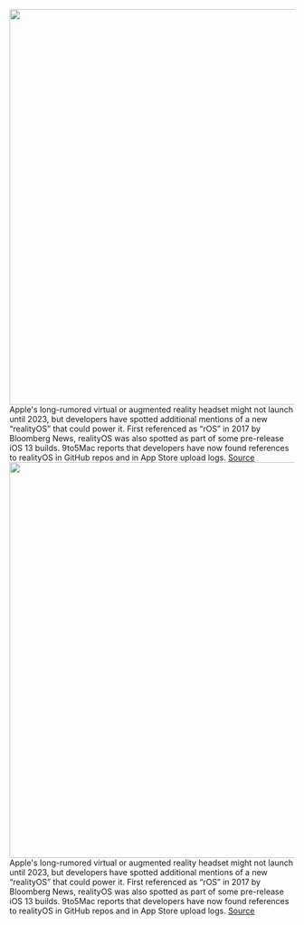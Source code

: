 <img src='https://cdn.vox-cdn.com/thumbor/Jwv7uxo8sXG-hG_CQOGMiqYECDs=/0x0:2040x1360/1200x800/filters:focal(857x517:1183x843)/cdn.vox-cdn.com/uploads/chorus_image/image/70487413/acastro_180604_1777_apple_wwdc_0003.0.jpg' width='700px' /><br/>
Apple's long-rumored virtual or augmented reality headset might not launch until 2023, but developers have spotted additional mentions of a new “realityOS” that could power it. First referenced as “rOS” in 2017 by Bloomberg News, realityOS was also spotted as part of some pre-release iOS 13 builds. 9to5Mac reports that developers have now found references to realityOS in GitHub repos and in App Store upload logs.
<a href='https://www.theverge.com/22925038/apple-realityos-augmented-reality-headset-operating-system-rumors'> Source <a/><img src='https://cdn.vox-cdn.com/thumbor/Jwv7uxo8sXG-hG_CQOGMiqYECDs=/0x0:2040x1360/1200x800/filters:focal(857x517:1183x843)/cdn.vox-cdn.com/uploads/chorus_image/image/70487413/acastro_180604_1777_apple_wwdc_0003.0.jpg' width='700px' /><br/>
Apple's long-rumored virtual or augmented reality headset might not launch until 2023, but developers have spotted additional mentions of a new “realityOS” that could power it. First referenced as “rOS” in 2017 by Bloomberg News, realityOS was also spotted as part of some pre-release iOS 13 builds. 9to5Mac reports that developers have now found references to realityOS in GitHub repos and in App Store upload logs.
<a href='https://www.theverge.com/22925038/apple-realityos-augmented-reality-headset-operating-system-rumors'> Source <a/>